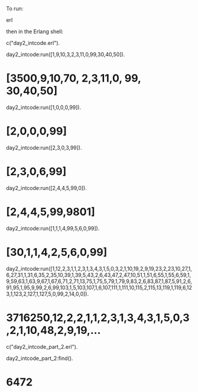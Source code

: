 To run:

erl

then in the Erlang shell:

c("day2_intcode.erl").

day2_intcode:run([1,9,10,3,2,3,11,0,99,30,40,50]).
# [3500,9,10,70, 2,3,11,0, 99, 30,40,50]

day2_intcode:run([1,0,0,0,99]).
# [2,0,0,0,99]

day2_intcode:run([2,3,0,3,99]).
# [2,3,0,6,99]

day2_intcode:run([2,4,4,5,99,0]).
# [2,4,4,5,99,9801]

day2_intcode:run([1,1,1,4,99,5,6,0,99]).
# [30,1,1,4,2,5,6,0,99]

day2_intcode:run([1,12,2,3,1,1,2,3,1,3,4,3,1,5,0,3,2,1,10,19,2,9,19,23,2,23,10,27,1,6,27,31,1,31,6,35,2,35,10,39,1,39,5,43,2,6,43,47,2,47,10,51,1,51,6,55,1,55,6,59,1,9,59,63,1,63,9,67,1,67,6,71,2,71,13,75,1,75,5,79,1,79,9,83,2,6,83,87,1,87,5,91,2,6,91,95,1,95,9,99,2,6,99,103,1,5,103,107,1,6,107,111,1,111,10,115,2,115,13,119,1,119,6,123,1,123,2,127,1,127,5,0,99,2,14,0,0]).
# 3716250,12,2,2,1,1,2,3,1,3,4,3,1,5,0,3,2,1,10,48,2,9,19,...

c("day2_intcode_part_2.erl").

day2_intcode_part_2:find().
# 6472